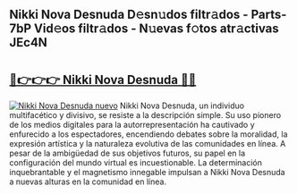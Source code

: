 ## Nikki Nova Desnuda D𝚎sn𝚞dos filtr𝚊dos - Parts-7bP Vid𝚎os filtr𝚊dos - N𝚞evas f𝚘tos atr𝚊ctivas JEc4N

# <h2><a href="http://mbatgbj.tromn.icu/?c=Nikki+Nova+Desnuda">🔗👉👉👉 Nikki Nova Desnuda 🔗🔗</a></h2>

[![Nikki Nova Desnuda nuevo](https://i.imgur.com/pEAQMta.gif)](http://mbatgbj.tromn.icu/?c=Nikki+Nova+Desnuda)
Nikki Nova Desnuda, un individuo multifacético y divisivo, se resiste a la descripción simple. Su uso pionero de los medios digitales para la autorrepresentación ha cautivado y enfurecido a los espectadores, encendiendo debates sobre la moralidad, la expresión artística y la naturaleza evolutiva de las comunidades en línea. A pesar de la ambigüedad de sus objetivos futuros, su papel en la configuración del mundo virtual es incuestionable. La determinación inquebrantable y el magnetismo innegable impulsan a Nikki Nova Desnuda a nuevas alturas en la comunidad en línea.
